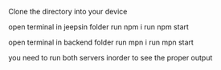 Clone the directory into your device

open terminal in jeepsin folder
run npm i
run npm start


open terminal in backend folder
run mpn i
run mpn start




you need to run both servers inorder to see the proper output
